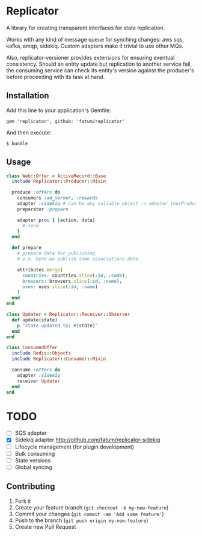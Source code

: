 # Replicator

A library for creating transparent interfaces for state replication.

Works with any kind of message queue for synching changes: aws sqs, kafka, amqp, sidekiq. Custom adapters make it trivial to use other MQs.

Also, replicator-versioner provides extensions for ensuring eventual consistency. Should an entity update but replication to another service fail, the consuming service can check its entity's version against the producer's before proceeding with its task at hand.

## Installation

Add this line to your application's Gemfile:

    gem 'replicator', github: 'fatum/replicator'

And then execute:

    $ bundle

## Usage

```ruby
class Web::Offer < ActiveRecord::Base
  include Replicator::Producer::Mixin

  produce :offers do
    consumers :ad_server, :rewards
    adapter :sidekiq # can be any callable object -> adapter YourProducerImplementation
    preparator :prepare

    adapter proc { |action, data|
      # send
    }
  end

  def prepare
    # prepare data for publishing
    # e.x. here we publish some associations data

    attributes.merge(
      countries: countries.slice(:id, :code),
      browsers: browsers.slice(:id, :name),
      oses: oses.slice(:id, :name)
    )
  end
end

class Updater < Replicator::Receiver::Observer
  def update(state)
    p "state updated to: #{state}"
  end
end

class ConsumedOffer
  include Redis::Objects
  include Replicator::Consumer::Mixin

  consume :offers do
    adapter :sidekiq
    receiver Updater
  end
end

```

# TODO

- [ ] SQS adapter
- [x] Sidekiq adapter http://github.com/fatum/replicator-sidekiq
- [ ] Lifecycle management (for plugin development)
- [ ] Bulk consuming
- [ ] State versions
- [ ] Global syncing

## Contributing

1. Fork it
2. Create your feature branch (`git checkout -b my-new-feature`)
3. Commit your changes (`git commit -am 'Add some feature'`)
4. Push to the branch (`git push origin my-new-feature`)
5. Create new Pull Request
